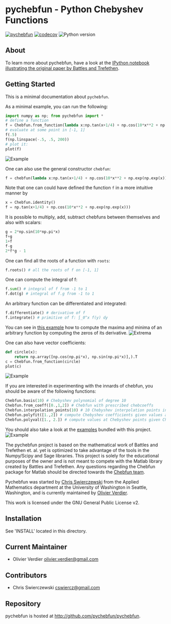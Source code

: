 # pychebfun - Python Chebyshev Functions

[![pychebfun](https://github.com/pychebfun/pychebfun/actions/workflows/python_package.yml/badge.svg)](https://github.com/pychebfun/pychebfun/actions/workflows/python_package.yml)
[![codecov](https://codecov.io/gh/pychebfun/pychebfun/graph/badge.svg?token=NhTZBV0Q20)](https://codecov.io/gh/pychebfun/pychebfun)
![Python version](https://img.shields.io/badge/Python-3.9%20|%203.10%20|%203.11%20|%203.12-blue.svg?logo=python&logoColor=gold)

## About




To learn more about pychebfun, have a look at the [IPython notebook illustrating the original paper by Battles and Trefethen](https://gist.github.com/olivierverdier/50b359fbddfada213fa75e596a97b7c7#file-pychebfun_demo-ipynb).

## Getting Started

This is a minimal documentation about `pychebfun`.

As a minimal example, you can run the following:
```python
import numpy as np; from pychebfun import *
# define a function
f = Chebfun.from_function(lambda x:np.tan(x+1/4) + np.cos(10*x**2 + np.exp(np.exp(x))))
# evaluate at some point in [-1, 1]
f(.5)
f(np.linspace(-.5, .5, 200))
# plot it:
plot(f)
```
![Example](https://github.com/pychebfun/pychebfun/raw/main/images/ex1.png)

One can also use the general constructor `chebfun`:
```python
f = chebfun(lambda x:np.tan(x+1/4) + np.cos(10*x**2 + np.exp(np.exp(x))))
```

Note that one can could have defined the function `f` in a more intuitive manner by
```python
x = Chebfun.identity()
f = np.tan(x+1/4) + np.cos(10*x**2 + np.exp(np.exp(x)))
```

It is possible to multiply, add, subtract chebfuns between themselves and also with scalars:
```python
g = 2*np.sin(10*np.pi*x)
f+g
1+f
f-g
2*f*g - 1
```

One can find all the roots of a function with `roots`:
```python
f.roots() # all the roots of f on [-1, 1]
```

One can compute the integral of f:
```python
f.sum() # integral of f from -1 to 1
f.dot(g) # integral of f.g from -1 to 1
```

An arbitrary function can be differentiated and integrated:
```python
f.differentiate() # derivative of f
f.integrate() # primitive of f: ∫_0^x f(y) dy
```

You can see in [this example][5] how to compute the maxima and minima of an arbitrary function by computing the zeros of its derivative.
![Extrema](https://github.com/pychebfun/pychebfun/raw/main/images/extrema.png)

One can also have vector coefficients:
```python
def circle(x):
	return np.array([np.cos(np.pi*x), np.sin(np.pi*x)],).T
c = Chebfun.from_function(circle)
plot(c)
```
![Example](https://github.com/pychebfun/pychebfun/raw/main/images/circle.png)

If you are interested in experimenting with the innards of chebfun, you should be aware of the following functions:
```python
Chebfun.basis(10) # Chebyshev polynomial of degree 10
Chebfun.from_coeff([0.,1,2]) # Chebfun with prescribed chebcoeffs
Chebfun.interpolation_points(10) # 10 Chebyshev interpolation points in [-1, 1]
Chebfun.polyfit([1.,2]) # compute Chebyshev coefficients given values at Chebyshev points
Chebfun.polyval([1., 2.]) # compute values at Chebyshev points given Chebyshev coefficients
```

You should also take a look at the [examples][4] bundled with this project.
![Example](https://github.com/pychebfun/pychebfun/raw/main/images/example.png)

The pychebfun project is based on the mathematical work of Battles and Trefethen et. al. yet is optimized to take advantage of the tools in the Numpy/Scipy and Sage libraries. This project is solely for the educational purposes of the owner and is not meant to compete with the Matlab library created by Battles and Trefethen. Any questions regarding the Chebfun package for Matlab should be directed towards the [Chebfun team][2].

Pychebfun was started by [Chris Swierczewski][3] from the Applied Mathematics department at the University of Washington in Seattle, Washington, and is currently maintained by [Olivier Verdier][1].


This work is licensed under the GNU General Public 
License v2.



## Installation

See 'INSTALL' located in this directory.



## Current Maintainer

 * Olivier Verdier <olivier.verdier@gmail.com>

## Contributors

 * Chris Swierczewski <cswiercz@gmail.com>

## Repository

pychebfun is hosted at http://github.com/pychebfun/pychebfun. 

[1]: https://github.com/olivierverdier
[2]: https://www.chebfun.org/
[3]: https://github.com/cswiercz
[4]: https://github.com/pychebfun/pychebfun/tree/main/examples
[5]: https://github.com/pychebfun/pychebfun/tree/main/examples/extrema.py

